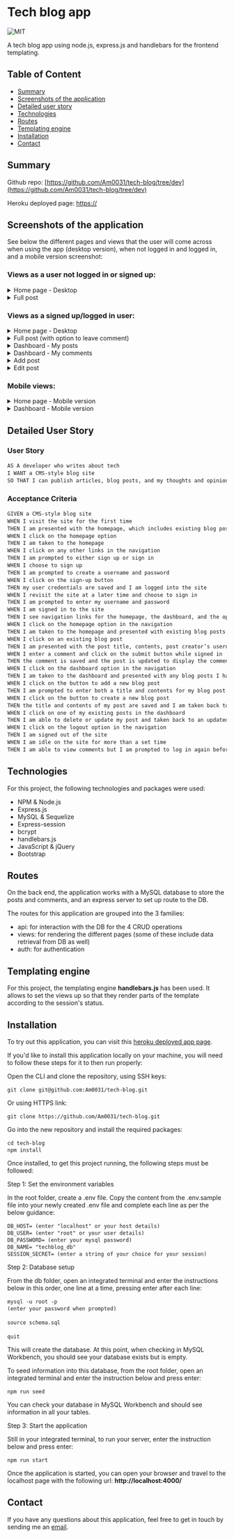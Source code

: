 # Tech blog app

![MIT](https://img.shields.io/badge/License-MIT-blue)

A tech blog app using node.js, express.js and handlebars for the frontend templating.

## Table of Content

- [Summary](#summary)
- [Screenshots of the application](#screenshots-of-the-application)
- [Detailed user story](#detailed-user-story)
- [Technologies](#technologies)
- [Routes](#routes)
- [Templating engine](#templating-engine)
- [Installation](#installation)
- [Contact](#contact)

## Summary

Github repo: [https://github.com/Am0031/tech-blog/tree/dev](https://github.com/Am0031/tech-blog/tree/dev)

Heroku deployed page: [https://](https://git.heroku.com/sleepy-oasis-40509.git)

## Screenshots of the application

See below the different pages and views that the user will come across when using the app (desktop version), when not logged in and logged in, and a mobile version screenshot:

### Views as a user not logged in or signed up:

<details>
<summary>Home page - Desktop</summary>

![Home page](./other/screenshot-home.png)

</details>

<details>
<summary>Full post</summary>

![Full Post](./other/screenshot-full-post.png)

</details>

### Views as a signed up/logged in user:

<details>
<summary>Home page - Desktop</summary>

![Home page](./other/screenshot-home-loggedin.png)

</details>

<details>
<summary>Full post (with option to leave comment)</summary>

![Full Post](./other/screenshot-full-post-loggedin.png)

</details>

<details>
<summary>Dashboard - My posts</summary>

![Dashboard](./other/screenshot-dashboard-posts.png)

</details>

<details>
<summary>Dashboard - My comments</summary>

![Dashboard](./other/screenshot-dashboard-comments.png)

</details>

<details>
<summary>Add post</summary>

![Full Post](./other/screenshot-post-add-form.png)

</details>

<details>
<summary>Edit post</summary>

![Full Post](./other/screenshot-edit-post.png)

</details>

### Mobile views:

<details>
<summary>Home page - Mobile version</summary>

![Home page - Mobile](./other/screenshot-mobile.png)

</details>

<details>
<summary>Dashboard - Mobile version</summary>

![Home page - Mobile](./other/screenshot-dashboard-mobile.png)

</details>

## Detailed User Story

### User Story

```md
AS A developer who writes about tech
I WANT a CMS-style blog site
SO THAT I can publish articles, blog posts, and my thoughts and opinions
```

### Acceptance Criteria

```md
GIVEN a CMS-style blog site
WHEN I visit the site for the first time
THEN I am presented with the homepage, which includes existing blog posts if any have been posted; navigation links for the homepage and the dashboard; and the option to log in
WHEN I click on the homepage option
THEN I am taken to the homepage
WHEN I click on any other links in the navigation
THEN I am prompted to either sign up or sign in
WHEN I choose to sign up
THEN I am prompted to create a username and password
WHEN I click on the sign-up button
THEN my user credentials are saved and I am logged into the site
WHEN I revisit the site at a later time and choose to sign in
THEN I am prompted to enter my username and password
WHEN I am signed in to the site
THEN I see navigation links for the homepage, the dashboard, and the option to log out
WHEN I click on the homepage option in the navigation
THEN I am taken to the homepage and presented with existing blog posts that include the post title and the date created
WHEN I click on an existing blog post
THEN I am presented with the post title, contents, post creator’s username, and date created for that post and have the option to leave a comment
WHEN I enter a comment and click on the submit button while signed in
THEN the comment is saved and the post is updated to display the comment, the comment creator’s username, and the date created
WHEN I click on the dashboard option in the navigation
THEN I am taken to the dashboard and presented with any blog posts I have already created and the option to add a new blog post
WHEN I click on the button to add a new blog post
THEN I am prompted to enter both a title and contents for my blog post
WHEN I click on the button to create a new blog post
THEN the title and contents of my post are saved and I am taken back to an updated dashboard with my new blog post
WHEN I click on one of my existing posts in the dashboard
THEN I am able to delete or update my post and taken back to an updated dashboard
WHEN I click on the logout option in the navigation
THEN I am signed out of the site
WHEN I am idle on the site for more than a set time
THEN I am able to view comments but I am prompted to log in again before I can add, update, or delete comments
```

## Technologies

For this project, the following technologies and packages were used:

- NPM & Node.js
- Express.js
- MySQL & Sequelize
- Express-session
- bcrypt
- handlebars.js
- JavaScript & jQuery
- Bootstrap

## Routes

On the back end, the application works with a MySQL database to store the posts and comments, and an express server to set up route to the DB.

The routes for this application are grouped into the 3 families:

- api: for interaction with the DB for the 4 CRUD operations
- views: for rendering the different pages (some of these include data retrieval from DB as well)
- auth: for authentication

## Templating engine

For this project, the templating engine **handlebars.js** has been used. It allows to set the views up so that they render parts of the template according to the session's status.

## Installation

To try out this application, you can visit this [heroku deployed app page](https://git.heroku.com/sleepy-oasis-40509.git).

If you'd like to install this application locally on your machine, you will need to follow these steps for it to then run properly:

Open the CLI and clone the repository, using SSH keys:

```
git clone git@github.com:Am0031/tech-blog.git
```

Or using HTTPS link:

```
git clone https://github.com/Am0031/tech-blog.git
```

Go into the new repository and install the required packages:

```
cd tech-blog
npm install
```

Once installed, to get this project running, the following steps must be followed:

Step 1: Set the environment variables

In the root folder, create a .env file. Copy the content from the .env.sample file into your newly created .env file and complete each line as per the below guidance:

```
DB_HOST= (enter "localhost" or your host details)
DB_USER= (enter "root" or your user details)
DB_PASSWORD= (enter your mysql password)
DB_NAME= "techblog_db"
SESSION_SECRET= (enter a string of your choice for your session)
```

Step 2: Database setup

From the db folder, open an integrated terminal and enter the instructions below in this order, one line at a time, pressing enter after each line:

```
mysql -u root -p
(enter your password when prompted)

source schema.sql

quit
```

This will create the database. At this point, when checking in MySQL Workbench, you should see your database exists but is empty.

To seed information into this database, from the root folder, open an integrated terminal and enter the instruction below and press enter:

```
npm run seed
```

You can check your database in MySQL Workbench and should see information in all your tables.

Step 3: Start the application

Still in your integrated terminal, to run your server, enter the instruction below and press enter:

```
npm run start
```

Once the application is started, you can open your browser and travel to the localhost page with the following url: **http://localhost:4000/**

## Contact

If you have any questions about this application, feel free to get in touch by sending me an [email](mailto:amelie.pira@gmail.com).
